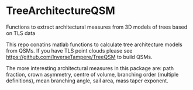 # TreeArchitectureQSM
Functions to extract architectural measures from 3D models of trees based on TLS data

This repo conatins matlab functions to calculate tree architecture models from QSMs. 
If you have TLS point clouds please see https://github.com/InverseTampere/TreeQSM to build QSMs. 

The more interesting architectural measures in this package are: path fraction, crown asymmetry, centre of volume, 
branching order (multiple definitions), mean branching angle, sail area, mass taper exponent. 
